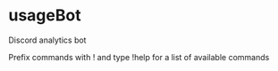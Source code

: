 # usageBot

Discord analytics bot

Prefix commands with ! and type !help for a list of available commands
